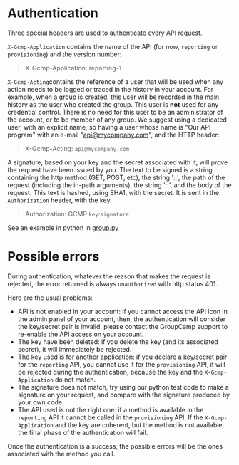 # Authentication

Three special headers are used to authenticate every API request.

`X-Gcmp-Application` contains the name of the API (for now, `reporting` or
`provisioning`) and the version number:

> X-Gcmp-Application: reporting-1

`X-Gcmp-Acting`contains the reference of a user that will be used
when any action needs to be logged or traced in the history in your
account. For example, when a group is created, this user will be
recorded in the main history as the user who created the group. This
user is **not** used for any credential control. There is no need for
this user to be an administrator of the account, or to be member of
any group. We suggest using a dedicated user, with an explicit name,
so having a user whose name is "Our API program" with an e-mail
"api@mycompany.com", and the HTTP header:

> X-Gcmp-Acting: `api@mycompany.com`

A signature, based on your key and the secret associated with it, will
prove the request have been issued by you. The text to be signed is a
string containing the http method (GET, POST, etc), the string '::',
the path of the request (including the in-path arguments), the string
'::', and the body of the request. This text is hashed, using SHA1,
with the secret. It is sent in the `Authorization` header, with the
key.

> Authorization: GCMP `key`:`signature`

See an example in python in [group.py](../../group.py)

# Possible errors

During authentication, whatever the reason that makes the request
is rejected, the error returned is always `unauthorized` with http
status 401.

Here are the usual problems:

* API is not enabled in your account: if you cannot access the API
  icon in the admin panel of your account, then, the authentication
  will consider the key/secret pair is invalid, please contact the
  GroupCamp support to re-enable the API access on your account.
* The key have been deleted: if you delete the key (and its associated
  secret), it will immediately be rejected.
* The key used is for another application: if you declare a key/secret
  pair for the `reporting` API, you cannot use it for the `provisioning`
  API, it will be rejected during the authentication, because the key
  and the `X-Gcmp-Application` do not match.
* The signature does not match, try using our python test code to
  make a signature on your request, and compare with the signature
  produced by your own code.
* The API used is not the right one: if a method is available in the
  `reporting` API it cannot be called in the `provisioning` API. If
  the `X-Gcmp-Application` and the key are coherent, but the method
  is not available, the final phase of the authentication will fail.

Once the authentication is a success, the possible errors will be the ones
associated with the method you call.



